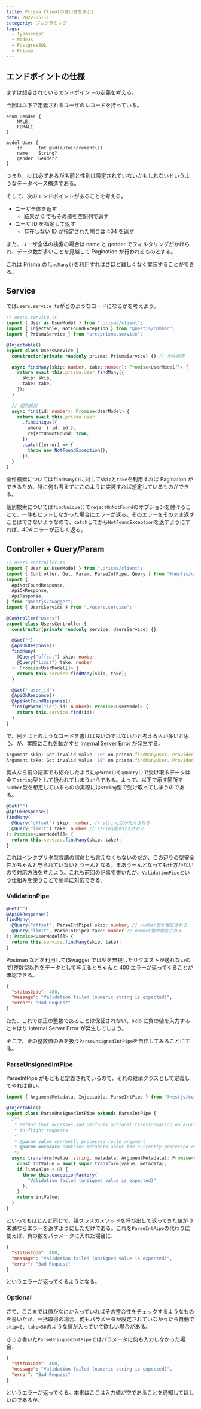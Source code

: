 ```yaml
---
title: Prisma Clientの使い方を学ぶ2
date: 2022-05-11
categoriy: プログラミング
tags:
  - Typescript
  - NodeJS
  - PostgresSQL
  - Prisma
---
```


## エンドポイントの仕様

まずは想定されているエンドポイントの定義を考える。

今回は以下で定義されるユーザのレコードを持っている。

```prisma
enum Gender {
    MALE,
    FEMALE
}

model User {
    id      Int @id(autoincrement())
    name    String?
    gender  Gender?
}
```

つまり、id は必ずあるが名前と性別は設定されていないかもしれないというようなデータベース構造である。

そして、次のエンドポイントがあることを考える。

- ユーザ全体を返す
  - 結果が 0 でもその値を空配列で返す
- ユーザ ID を指定して返す
  - 存在しない ID が指定された場合は 404 を返す

また、ユーザ全体の検索の場合は name と gender でフィルタリングがかけられ、データ数が多いことを見越して Pagination が行われるものとする。

これは Prisma の`findMany()`を利用すればさほど難しくなく実装することができる。

## Service

では`users.service.ts`がどのようなコードになるかを考えよう。

```ts
// users.service.ts
import { User as UserModel } from ".prisma/client";
import { Injectable, NotFoundException } from "@nestjs/common";
import { PrismaService } from "src/prisma.service";

@Injectable()
export class UsersService {
  constructor(private readonly prisma: PrismaService) {} // 全件検索

  async findMany(skip: number, take: number): Promise<UserModel[]> {
    return await this.prisma.user.findMany({
      skip: skip,
      take: take,
    });
  }

  // 個別検索
  async find(id: number): Promise<UserModel> {
    return await this.prisma.user
      .findUnique({
        where: { id: id },
        rejectOnNotFound: true,
      })
      .catch((error) => {
        throw new NotFoundException();
      });
  }
}
```

全件検索については`findMany()`に対して`skip`と`take`を利用すれば Pagination ができるため、特に何も考えずにこのように実装すれば想定しているものができる。

個別検索については`findUnique()`で`rejectOnNotFound`のオプションを付けることで、一件もヒットしなかった場合にエラーが返る。そのエラーをそのまま返すことはできないようなので、`catch`してから`NotFoundException`を返すようにすれば、404 エラーが正しく返る。

## Controller + Query/Param

```ts
// users.controller.ts
import { User as UserModel } from ".prisma/client";
import { Controller, Get, Param, ParseIntPipe, Query } from "@nestjs/common";
import {
  ApiNotFoundResponse,
  ApiOkResponse,
  ApiResponse,
} from "@nestjs/swagger";
import { UsersService } from "./users.service";

@Controller("users")
export class UsersController {
  constructor(private readonly service: UsersService) {}

  @Get("")
  @ApiOkResponse()
  findMany(
    @Query("offset") skip: number,
    @Query("limit") take: number
  ): Promise<UserModel[]> {
    return this.service.findMany(skip, take);
  }

  @Get(":user_id")
  @ApiOkResponse()
  @ApiNotFoundResponse()
  find(@Param("id") id: number): Promise<UserModel> {
    return this.service.find(id);
  }
}
```

で、例えば上のようなコードを書けば良いのではないかと考える人が多いと思う。が、実際にこれを動かすと Internal Server Error が発生する。

```ts
Argument skip: Got invalid value '10' on prisma.findManyUser. Provided String, expected Int.
Argument take: Got invalid value '10' on prisma.findManyUser. Provided String, expected Int.
```

何故なら前の記事でも紹介したように`@Param()`や`@Query()`で受け取るデータは全て`string`型として扱われてしまうからである。よって、以下で示す箇所で`number`型を想定しているものの実際には`string`型で受け取ってしまうのである。

```ts
@Get("")
@ApiOkResponse()
findMany(
  @Query("offset") skip: number, // string型が代入される
  @Query("limit") take: number // string型が代入される
): Promise<UserModel[]> {
  return this.service.findMany(skip, take);
}
```

これはインタプリタ型言語の宿命とも言えなくもないのだが、この辺りの型安全性がちゃんと守られていないとうーんとなる。まあうーんとなっても仕方がないので対応方法を考えよう。これも前回の記事で書いたが、`ValidationPipe`という仕組みを使うことで簡単に対応できる。

### ValidationPipe

```ts
@Get("")
@ApiOkResponse()
findMany(
  @Query("offset", ParseIntPipe) skip: number, // number型が保証される
  @Query("limit", ParseIntPipe) take: number // number型が保証される
): Promise<UserModel[]> {
  return this.service.findMany(skip, take);
}
```

Postman などを利用して(Swagger では型を無視したリクエストが送れないので)整数型以外をデータとして与えるとちゃんと 400 エラーが返ってくることが確認できる。

```json
{
  "statusCode": 400,
  "message": "Validation failed (numeric string is expected)",
  "error": "Bad Request"
}
```

ただ、これでは正の整数であることは保証されない。skip に負の値を入力するとやはり Internal Server Error が発生してしまう。

そこで、正の整数値のみを扱う`ParseUnsignedIntPipe`を自作してみることにする。

### ParseUnsignedIntPipe

ParseIntPipe がもともと定義されているので、それの継承クラスとして定義してやれば良い。

```ts
import { ArgumentMetadata, Injectable, ParseIntPipe } from "@nestjs/common";

@Injectable()
export class ParseUnsignedIntPipe extends ParseIntPipe {
  /**
   * Method that accesses and performs optional transformation on argument for
   * in-flight requests.
   *
   * @param value currently processed route argument
   * @param metadata contains metadata about the currently processed route argument
   */
  async transform(value: string, metadata: ArgumentMetadata): Promise<number> {
    const intValue = await super.transform(value, metadata);
    if (intValue < 0) {
      throw this.exceptionFactory(
        "Validation failed (unsigned value is expected)"
      );
    }
    return intValue;
  }
}
```

といってもほとんど同じで、親クラスのメソッドを呼び出して返ってきた値が 0 未満ならエラーを返すようにしただけである。これを`ParseIntPipe`の代わりに使えば、負の数をパラメータに入れた場合に、

```json
{
  "statusCode": 400,
  "message": "Validation failed (unsigned value is expected)",
  "error": "Bad Request"
}
```

というエラーが返ってくるようになる。

### Optional

さて、ここまでは値がなにか入っていればその整合性をチェックするようなものを書いたが、一括取得の場合、何もパラメータが設定されていなかったら自動で`skip=0, take=50`のような値が入っていて欲しい場合がある。

さっき書いた`ParseUnsignedIntPipe`ではパラメータに何も入力しなかった場合、

```json
{
  "statusCode": 400,
  "message": "Validation failed (numeric string is expected)",
  "error": "Bad Request"
}
```

というエラーが返ってくる。本来はここは入力値が空であることを通知してほしいのであるが、
